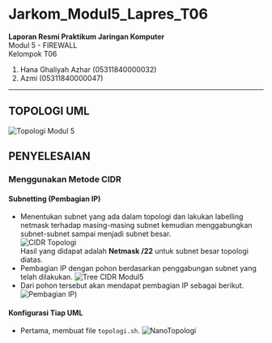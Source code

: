 # Jarkom_Modul5_Lapres_T06
<b> Laporan Resmi Praktikum Jaringan Komputer </b> <br>
Modul 5 - FIREWALL <br>
Kelompok T06
1. Hana Ghaliyah Azhar  (05311840000032)
2. Azmi                 (05311840000047)

-----------------------------------------------------------------------------------------------------------------------------------------------------------------------------------

## TOPOLOGI UML <br>
![Topologi Modul 5](https://user-images.githubusercontent.com/61286109/102757895-8d583d80-43a4-11eb-971a-50f803ca820a.PNG) <br>
## PENYELESAIAN <br>
### Menggunakan Metode CIDR
#### Subnetting (Pembagian IP) <br>
- Menentukan subnet yang ada dalam topologi dan lakukan labelling netmask terhadap masing-masing subnet kemudian menggabungkan subnet-subnet sampai menjadi subnet besar. <br>
![CIDR Topologi](https://user-images.githubusercontent.com/61286109/102782210-8c86d200-43cb-11eb-8316-12f8969fb196.png) <br>
Hasil yang didapat adalah <b>Netmask /22</b> untuk subnet besar topologi diatas.
- Pembagian IP dengan pohon berdasarkan penggabungan subnet yang telah dilakukan.
![Tree CIDR Modul5](https://user-images.githubusercontent.com/61286109/102784642-43388180-43cf-11eb-8c7a-9bc348e96a5f.png) <br>
- Dari pohon tersebut akan mendapat pembagian IP sebagai berikut. <br>
![Pembagian IP](https://user-images.githubusercontent.com/61286109/102786622-657fce80-43d2-11eb-9fcc-d6e9866b04ca.PNG)) <br>

#### Konfigurasi Tiap UML
- Pertama, membuat file `topologi.sh`.
![NanoTopologi](https://user-images.githubusercontent.com/61286109/102784082-73cbeb80-43ce-11eb-89e5-5bfb656220a9.PNG) <br>
